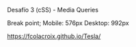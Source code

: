 Desafío 3 (cSS) - Media Queries

Break point; 
Mobile: 576px
Desktop: 992px

https://fcolacroix.github.io/Tesla/